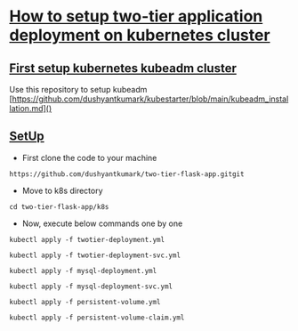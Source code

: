 # [How to setup two-tier application deployment on kubernetes cluster](https://github.com/LondheShubham153/two-tier-flask-app/blob/master/k8s/README.md#how-to-setup-two-tier-application-deployment-on-kubernetes-cluster)

## [First setup kubernetes kubeadm cluster](https://github.com/LondheShubham153/two-tier-flask-app/blob/master/k8s/README.md#first-setup-kubernetes-kubeadm-cluster)

Use this repository to setup kubeadm [https://github.com/dushyantkumark/kubestarter/blob/main/kubeadm_installation.md]()

## [SetUp](https://github.com/LondheShubham153/two-tier-flask-app/blob/master/k8s/README.md#setup)

* First clone the code to your machine

```shell
https://github.com/dushyantkumark/two-tier-flask-app.gitgit
```

* Move to k8s directory

```shell
cd two-tier-flask-app/k8s
```

* Now, execute below commands one by one

```shell
kubectl apply -f twotier-deployment.yml
```

```shell
kubectl apply -f twotier-deployment-svc.yml
```

```shell
kubectl apply -f mysql-deployment.yml
```

```shell
kubectl apply -f mysql-deployment-svc.yml
```

```shell
kubectl apply -f persistent-volume.yml
```

```shell
kubectl apply -f persistent-volume-claim.yml
```
